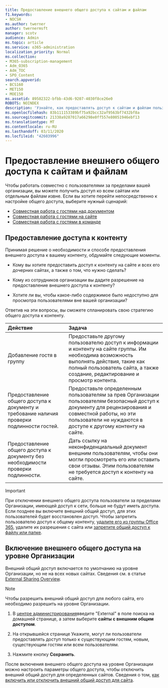 ```yaml
---
title: Предоставление внешнего общего доступа к сайтам и файлам
f1.keywords:
- NOCSH
ms.author: twerner
author: twernermsft
manager: scotv
audience: Admin
ms.topic: article
ms.service: o365-administration
localization_priority: Normal
ms.collection:
- M365-subscription-management
- Adm_O365
- Adm_TOC
- SPO_Content
search.appverid:
- BCS160
- MET150
- MOE150
ms.assetid: 89502322-bfbb-43d6-9207-4030f8ce26e0
ROBOTS: NOINDEX
description: 'Узнайте, как предоставлять доступ к сайтам и файлам пользователям за презнакомыми пользователями организации. '
ms.openlocfilehash: 83b111153389bf75a92bcc32af9563bf7432bf8a
ms.sourcegitcommit: 21338a9287017a66298e0ff557e80051946ebf13
ms.translationtype: MT
ms.contentlocale: ru-RU
ms.lasthandoff: 03/11/2020
ms.locfileid: "42603996"
---
```

# <a name="share-sites-and-files-externally"></a>Предоставление внешнего общего доступа к сайтам и файлам

Чтобы работать совместно с пользователями за пределами вашей организации, вы можете получить доступ ко всем сайтам или отдельным файлам извне. Если вы хотите перейти непосредственно к настройке общего доступа, выберите нужный сценарий:

- [Совместная работа с гостями над документом](https://docs.microsoft.com/Office365/Enterprise/collaborate-on-documents)
- [Совместная работа с гостями на сайте](https://docs.microsoft.com/Office365/Enterprise/collaborate-in-site)
- [Совместная работа с гостями в команде](https://docs.microsoft.com/Office365/Enterprise/collaborate-as-team)
  
## <a name="deciding-how-to-share-your-content"></a>Предоставление доступа к контенту

Принимая решение о необходимости и способе предоставления внешнего доступа к вашему контенту, обдумайте следующие моменты.
  
- Кому вы хотите предоставить доступ к контенту на сайте и всех его дочерних сайтах, а также о том, что нужно сделать?
    
- Кому из сотрудников организации вы дадите разрешение на предоставление внешнего доступа к контенту? 
    
- Хотите ли вы, чтобы какое-либо содержимое было недоступно для просмотра пользователями вне вашей организации?
    
Ответив на эти вопросы, вы сможете спланировать свою стратегию общего доступа к контенту.
  
|**Действие**|**Задача**|
|:-----|:-----|
|Добавление гостя в группу  <br/> |Предоставьте другому пользователю доступ к информации и контенту на сайте группы. Им необходима возможность выполнять действия, такие как полный пользователь сайта, а также создание, редактирование и просмотр контента.  <br/> |
|Предоставление общего доступа к документу и требование наличия проверки подлинности гостей.  <br/> |Предоставьте определенным пользователям за прев Организации пользователям безопасный доступ к документу для рецензирования и совместной работы, но эти пользователи не нуждаются в доступе к другому контенту на сайте.  <br/> |
|Предоставление общего доступа к документу без необходимости проверки подлинности.  <br/> |Дать ссылку на неконфиденциальный документ внешним пользователям, чтобы они могли просмотреть его или оставить свои отзывы. Этим пользователям не требуется доступ к контенту на сайте.  <br/> |
   
> [!IMPORTANT]
> При отключении внешнего общего доступа пользователи за пределами Организации, имеющей доступ к сети, больше не будут иметь доступа. Если позднее вы включите внешний общий доступ, для этих пользователей будет восстановлен доступ. Чтобы запретить пользователю доступ к общему контенту, [удалите его из группы Office 365](/office365/admin/create-groups/add-or-remove-members-from-groups), удалите их разрешения с сайта или [запретите общий доступ к файлу или папке](https://support.office.com/article/0a36470f-d7fe-40a0-bd74-0ac6c1e13323). 
  
## <a name="enable-external-sharing-at-the-organization-level"></a>Включение внешнего общего доступа на уровне Организации

Внешний общий доступ включается по умолчанию на уровне Организации, но не на всех новых сайтах. Сведения см. в статье [External Sharing Overview](/sharepoint/external-sharing-overview). 

> [!NOTE]
>  Чтобы разрешить внешний общий доступ для любого сайта, его необходимо разрешить на уровне Организации. 
  
1. В [центре администрирования](https://go.microsoft.com/fwlink/p/?linkid=2024339)введите "External" в поле поиска на домашней странице, а затем выберите **сайты с внешним общим доступом**.
  
2. На открывшейся странице Укажите, могут ли пользователи предоставлять доступ только к существующим гостям, новым, существующим гостям или всем пользователям. 
    
3. Нажмите кнопку **Сохранить**.
    
После включения внешнего общего доступа на уровне Организации можно настроить параметры общего доступа, чтобы отключить внешний общий доступ для определенных сайтов. Сведения о том, [как включить или отключить внешний общий доступ для сайта](/sharepoint/change-external-sharing-site).
  

  

    

